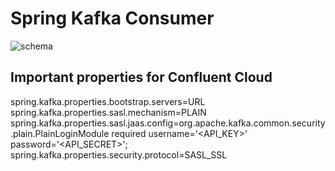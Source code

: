 # Spring Kafka Consumer
![schema](https://user-images.githubusercontent.com/48565679/167512270-9df4394e-901f-48ab-9cf1-83caa805c5a9.png)

## Important properties for Confluent Cloud
spring.kafka.properties.bootstrap.servers=URL\
spring.kafka.properties.sasl.mechanism=PLAIN\
spring.kafka.properties.sasl.jaas.config=org.apache.kafka.common.security.plain.PlainLoginModule   required username='<API_KEY>'   password='<API_SECRET>';\
spring.kafka.properties.security.protocol=SASL_SSL
